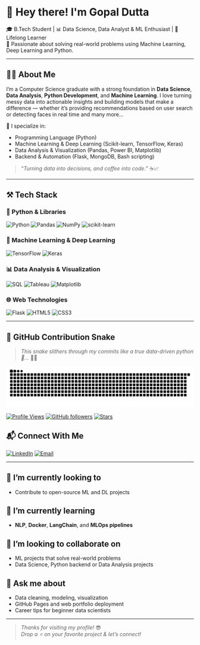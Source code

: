 # 👋 Hey there! I'm Gopal Dutta                    


🎓 B.Tech Student | 📊 Data Science, Data Analyst & ML Enthusiast | 🧠 Lifelong Learner  
🚀 Passionate about solving real-world problems using Machine Learning, Deep Learning and Python.

---

## 👨‍💻 About Me

I’m a Computer Science graduate with a strong foundation in **Data Science**, **Data Analysis**, **Python Development**, and **Machine Learning**. I love turning messy data into actionable insights and building models that make a difference — whether it’s providing recommendations based on user search or detecting faces in real time and many more...

🧠 I specialize in:
- Programming Language (Python)
- Machine Learning & Deep Learning (Scikit-learn, TensorFlow, Keras)
- Data Analysis & Visualization (Pandas, Power BI, Matplotlib)
- Backend & Automation (Flask, MongoDB, Bash scripting)

> *“Turning data into decisions, and coffee into code.”* ☕📈

---

## ⚒️ Tech Stack

### 🐍 Python & Libraries
![Python](https://img.shields.io/badge/-Python-3776AB?style=flat&logo=python&logoColor=white)
![Pandas](https://img.shields.io/badge/-Pandas-150458?style=flat&logo=pandas&logoColor=white)
![NumPy](https://img.shields.io/badge/-NumPy-013243?style=flat&logo=numpy)
![scikit-learn](https://img.shields.io/badge/-Scikit--learn-F7931E?style=flat&logo=scikit-learn&logoColor=white)

### 🤖 Machine Learning & Deep Learning
![TensorFlow](https://img.shields.io/badge/-TensorFlow-FF6F00?style=flat&logo=tensorflow)
![Keras](https://img.shields.io/badge/-Keras-D00000?style=flat&logo=keras)

### 📊 Data Analysis & Visualization
![SQL](https://img.shields.io/badge/-SQL-4479A1?style=flat&logo=mysql&logoColor=white)
![Tableau](https://img.shields.io/badge/-Tableau-E97627?style=flat&logo=tableau&logoColor=white)
![Matplotlib](https://img.shields.io/badge/-Matplotlib-11557C?style=flat&logo=plotly&logoColor=white)

### 🌐 Web Technologies
![Flask](https://img.shields.io/badge/-Flask-000000?style=flat&logo=flask&logoColor=white)
![HTML5](https://img.shields.io/badge/-HTML5-E34F26?style=flat&logo=html5&logoColor=white)
![CSS3](https://img.shields.io/badge/-CSS3-1572B6?style=flat&logo=css3)


---

## 🐍 GitHub Contribution Snake

> _This snake slithers through my commits like a true data-driven python 🐍..._ 🌿👑
> 
<p align="left">
  <img alt="snake gif" src="https://github.com/Gopal-dutta/Gopal-dutta/blob/output/github-snake-dark.svg"/>
</p>

[![Profile Views](https://komarev.com/ghpvc/?username=Gopal-dutta&style=flat-square&color=0abde3)](https://github.com/Gopal-dutta)
[![GitHub followers](https://img.shields.io/github/followers/Gopal-dutta?label=Followers&style=flat-square&color=0abde3)](https://github.com/Gopal-dutta?tab=followers)
[![Stars](https://img.shields.io/github/stars/Gopal-dutta?label=Stars&style=flat-square&color=0abde3)](https://github.com/Gopal-dutta?tab=stars)



## 📬 Connect With Me

[![LinkedIn](https://img.shields.io/badge/LinkedIn-%230077B5?style=flat-square&logo=linkedin&logoColor=white)](https://www.linkedin.com/in/gopal-dutta-662bb9184/)
[![Email](https://img.shields.io/badge/Email-gdutta270@gmail.com-D14836?style=flat-square&logo=gmail&logoColor=white)](mailto:gdutta270@gmail.com)

---

## 🔭 I’m currently looking to
- Contribute to open-source ML and DL projects


## 🌱 I’m currently learning
- **NLP**, **Docker**, **LangChain**, and **MLOps pipelines**

## 👯 I’m looking to collaborate on
- ML projects that solve real-world problems
- Data Science, Python backend or Data Analysis projects

## 💬 Ask me about
- Data cleaning, modeling, visualization
- GitHub Pages and web portfolio deployment
- Career tips for beginner data scientists


---

> _Thanks for visiting my profile!_ 😎  
> _Drop a ⭐ on your favorite project & let’s connect!_
